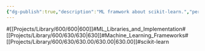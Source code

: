 ```yaml
---
{"dg-publish":true,"description":"ML framwork about scikit-learn.","permalink":"/projects/library/600/630/630-00/630-00/","dgPassFrontmatter":true,"noteIcon":"0","created":"2024-01-24T15:24:09.132+09:00","updated":"2024-06-20T03:14:21.768+09:00"}
---
```


#[[Projects/Library/600/600\|600]]#ML_Libraries_and_Implementation#[[Projects/Library/600/630/630\|630]]#Machine_Learning_Frameworks#[[Projects/Library/600/630/630.00/630.00\|630.00]]#scikit-learn

